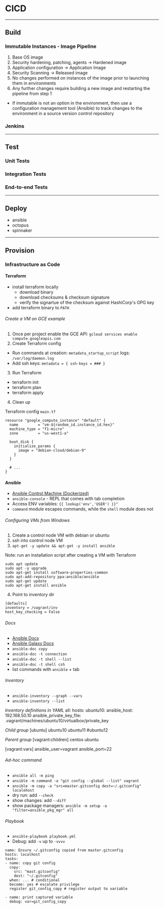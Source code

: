 # CICD

---
## Build

### Immutable Instances - Image Pipeline
1. Base OS image
2. Security hardening, patching, agents -> Hardened image
3. Application configuration -> Application Image
4. Security Scanning -> Released image
5. No changes performed on instances of the image prior to launching them in environments
6. Any further changes require building a new image and restarting the pipeline from step 1

- If immutable is not an option in the environment, then use a configuration management tool (Ansible) to track changes to the environment in a source version control repository

### Jenkins

---
## Test

### Unit Tests

### Integration Tests

### End-to-end Tests

---
## Deploy
- ansible
- octopus
- spinnaker

---
## Provision

### Infrastructure as Code

#### Terraform
- install terraform locally
  - download binary
  - download checksums & checksum signature
  - verify the signartue of the checksum against HashiCorp's GPG key
- add terraform binary to `PATH`

###### Create a VM on GCE example
1. Once per project enable the GCE API: `gcloud services enable compute.googleapis.com`
2. Create Terraform config
  - Run commands at creation: `metadata_startup_script` logs: `/var/log/daemon.log`
  - Add ssh keys: `metadata = { ssh-keys = ### }`
3. Run Terraform
  - terraform init
  - terraform plan
  - terraform apply
4. Clean up

Terraform config `main.tf`
```
resource "google_compute_instance" "default" {
  name         = "vm-${random_id.instance_id.hex}"
  machine_type = "f1-micro"
  zone         = "us-west1-a"

  boot_disk {
    initialize_params {
      image = "debian-cloud/debian-9"
    }
  }

  # ...
}
```


#### Ansible
- [Ansible Control Machine (Dockerized)](https://github.com/jmal98/ansiblecm)
- `ansible-console` - REPL that comes with tab completion
- Access ENV variables: `{{ lookup('env','USER') }}"`
- `command` module escapes commands, while the `shell` module does not

###### Configuring VMs from Windows
1. Create a control node VM with debian or ubuntu
2. ssh into control node VM
3. `apt-get -y update && apt-get -y install ansible`

Note: run an installation script after creating a VM with Terraform
```
sudo apt update
sudo apt -y upgrade
sudo apt-get install software-properties-common
sudo apt-add-repository ppa:ansible/ansible
sudo apt-get update
sudo apt-get install ansible
```

4. Point to inventory dir
```
[defaults]
inventory = /vagrant/inv
host_key_checking = False
```


###### Docs
- [Ansible Docs](https://docs.ansible.com)
- [Ansible Galaxy Docs](https://galaxy.ansible.com/docs)
- `ansible-doc copy`
- `ansible-doc -t connection`
- `anisble-doc -t shell --list`
- `ansible-doc -t shell csh`
- list commands with `ansible` + tab

###### Inventory
- `ansible-inventory --graph --vars`
- `ansible-inventory --list`

*Inventory definitions in YAML*
all:
  hosts:
    ubuntu10:
      ansible_host: 192.168.50.10
      ansible_private_key_file: .vagrant/machines/ubuntu10/virtualbox/private_key

*Child group*
[ubuntu]
ubuntu10
ubuntu11
#ubuntu12

*Parent group*
[vagrant:children]
centos
ubuntu

[vagrant:vars]
ansible_user=vagrant
ansible_port=22


###### Ad-hoc command
- `ansible all -m ping`
- `ansible -m command -a "git config --global --list" vagrant`
- `ansible -m copy -a "src=master.gitconfig dest=~/.gitconfig" localehost`
- dry run: add `--check`
- show changes: add `--diff`
- show package managers: `ansible -m setup -a "filter=ansible_pkg_mgr" all`

###### Playbook
- `ansible-playbook playbook.yml`
- Debug: add `-v` up to `-vvvv`

```
name: Ensure ~/.gitconfig copied from master.gitconfig
hosts: localhost
tasks:
- name: copy git config
  copy:
    src: "mast.gitconfig"
    dest: "~/.gitconfig"
  when: ... # conditional
  become: yes # escalate privilege
  register git_config_copy # register output to variable

- name: print captured variable
  debug: var=git_config_copy
```
